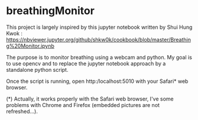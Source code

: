 # breathingMonitor

This project is largely inspired by this jupyter notebook written by Shui Hung Kwok :
https://nbviewer.jupyter.org/github/shkw0k/cookbook/blob/master/Breathing%20Monitor.ipynb

The purpose is to monitor breathing using a webcam and python.
My goal is to use opencv and to replace the jupyter notebook approach by a standalone python script.

Once the script is running, open http:/localhost:5010 with your Safari* web browser.


(*) Actually, it works properly with the Safari web browser, I've some problems with Chrome and Firefox (embedded pictures are not refreshed...).
